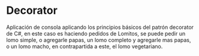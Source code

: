 # Decorator
Aplicación de consola aplicando los principios básicos del patrón decorator de C#, en este caso es haciendo pedidos de Lomitos, se puede pedir un lomo simple, o agregarle papas, un lomo completo y agregarle mas papas, o un lomo macho, en contrapartida a este, el lomo vegetariano.
